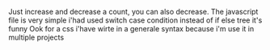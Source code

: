 Just increase and decrease a count, you can also decrease.
The javascript file is very simple i'had used switch case condition instead of if else tree it's funny 
Ook for a css i'have  wirte in a generale syntax because i'm use it in multiple projects
